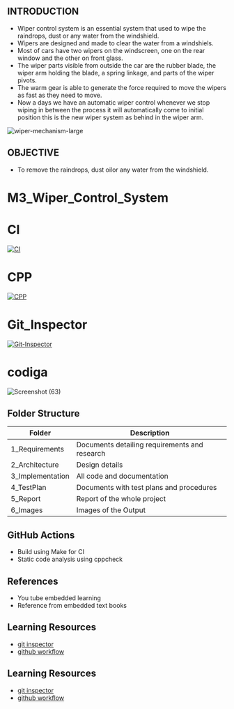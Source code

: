 ## INTRODUCTION

*   Wiper control system is an essential system that used to wipe the raindrops, dust or any water from the windshield.
*   Wipers are designed and made to clear the water from a windshiels. 
*   Most of cars have two wipers on the windscreen, one on the rear window and the other on front glass. 
*   The wiper parts visible from outside the car are the rubber blade, the wiper arm holding the blade, a spring linkage, and parts of the wiper pivots.
*   The warm gear is able to generate the force required to move the wipers as fast as they need to move. 
*   Now a days we have an automatic wiper control whenever we stop wiping in between the process it will automatically come to initial position this is the new wiper system as behind in the wiper arm.

![wiper-mechanism-large](https://user-images.githubusercontent.com/101825270/167988491-d081b158-ca41-45d5-8d65-85ffedda0387.jpg)

## OBJECTIVE

*   To remove the raindrops, dust oilor any water from the windshield.


# M3_Wiper_Control_System

# CI

[![CI](https://github.com/ambikakb/M3_Wiper_Control_System/actions/workflows/CI.yml/badge.svg)](https://github.com/ambikakb/M3_Wiper_Control_System/actions/workflows/CI.yml)

# CPP

[![CPP](https://github.com/ambikakb/M3_Wiper_Control_System/actions/workflows/CPP.yml/badge.svg)](https://github.com/ambikakb/M3_Wiper_Control_System/actions/workflows/CPP.yml)

# Git_Inspector

[![Git-Inspector](https://github.com/ambikakb/M3_Wiper_Control_System/actions/workflows/Git-Inspector.yml/badge.svg)](https://github.com/ambikakb/M3_Wiper_Control_System/actions/workflows/Git-Inspector.yml)

# codiga

![Screenshot (63)](https://user-images.githubusercontent.com/101825270/168479387-43a21d1f-d897-456a-960e-6a13650e482f.png)

## Folder Structure

| Folder | Description |
| ------ | ----------- |
| 1_Requirements | Documents detailing requirements and research |
| 2_Architecture |	Design details |
| 3_Implementation | All code and documentation |
| 4_TestPlan | Documents with test plans and procedures |
| 5_Report | Report of the whole project |
| 6_Images | Images of the Output |

## GitHub Actions

*   Build using Make for CI
*   Static code analysis using cppcheck

## References

*   You tube embedded learning  
*   Reference from embedded text books

## Learning Resources

*   [git inspector](https://github.com/ejwa/gitinspector)
*   [github workflow](https://docs.github.com/en/actions/learn-github-action)

## Learning Resources

*   [git inspector](https://github.com/ejwa/gitinspector)
*   [github workflow](https://docs.github.com/en/actions/learn-github-action)
